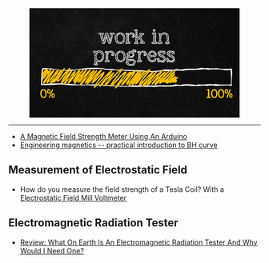 <!--
Maintainer:   jeffskinnerbox@yahoo.com / www.jeffskinnerbox.me
Version:      0.0.0
-->


<div align="center">
<img src="https://raw.githubusercontent.com/jeffskinnerbox/blog/main/content/images/banners-bkgrds/work-in-progress.jpg" title="These materials require additional work and are not ready for general use." align="center" width=420px height=219px>
</div>


-----




* [A Magnetic Field Strength Meter Using An Arduino](https://hackaday.com/2021/04/04/a-magnetic-field-strength-meter-using-an-arduino/)
* [Engineering magnetics -- practical introduction to BH curve](https://www.youtube.com/watch?v=4UFKl9fULkA)


## Measurement of Electrostatic Field

* How do you measure the field strength of a Tesla Coil?  With a [Electrostatic Field Mill Voltmeter](https://hackaday.com/2020/03/26/whirling-shutters-on-this-field-mill-measure-electrostatic-charges-at-distance/)

## Electromagnetic Radiation Tester

* [Review: What On Earth Is An Electromagnetic Radiation Tester And Why Would I Need One?](https://hackaday.com/2021/04/07/review-what-on-earth-is-an-electromagnetic-radiation-tester-and-why-would-i-need-one/)
